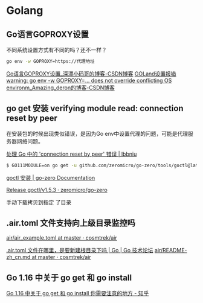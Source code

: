 # Golang

## Go语言GOPROXY设置

不同系统设置方式有不同的吗？还不一样？

```bash
go env -w GOPROXY=https://代理地址
```

[Go语言GOPROXY设置_深漂小码哥的博客-CSDN博客](https://blog.csdn.net/qq2942713658/article/details/112915326)
[GOLand设置报错warning: go env -w GOPROXY=... does not override conflicting OS environm_Amazing_deron的博客-CSDN博客](https://blog.csdn.net/Deronn/article/details/108362982)

## go get 安装  verifying module read: connection reset by peer

在安装包的时候出现类似错误，是因为Go env中设置代理的问题，可能是代理服务器网络问题。

[处理 Go 中的 'connection reset by peer' 错误 | lbbniu](https://blog.lbbniu.com/2022/07/28/connection-reset-by-peer/)


```bash
$ GO111MODULE=on go get -u github.com/zeromicro/go-zero/tools/goctl@latest
```

[goctl 安装 | go-zero Documentation](https://go-zero.dev/docs/tasks/installation/goctl)

[Release goctl/v1.5.3 · zeromicro/go-zero](https://github.com/zeromicro/go-zero/releases/tag/tools%2Fgoctl%2Fv1.5.3)

手动下载拷贝到指定 了目录

## .air.toml 文件支持向上级目录监控吗

[air/air_example.toml at master · cosmtrek/air](https://github.com/cosmtrek/air/blob/master/air_example.toml)

[.air.toml 文件在哪里，是要新建根目录下吗 | Go | Go 技术论坛](https://learnku.com/go/t/65077)
[air/README-zh_cn.md at master · cosmtrek/air](https://github.com/cosmtrek/air/blob/master/README-zh_cn.md)

## Go 1.16 中关于 go get 和 go install 

[Go 1.16 中关于 go get 和 go install 你需要注意的地方 - 知乎](https://zhuanlan.zhihu.com/p/338011682)